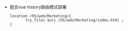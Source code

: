 * 配合vue history路由模式部署
    ```
    location /h5/web/Marketing/{
           try_files $uri /h5/web/Marketing/index.html ;
    } 
    ```
